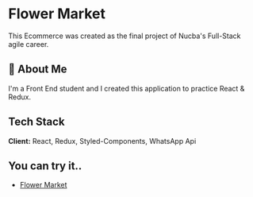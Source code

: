 # Flower Market

This Ecommerce was created as the final project of Nucba's Full-Stack agile career.

## 🚀 About Me

I'm a Front End student and I created this application to practice React & Redux.

## Tech Stack

**Client:** React, Redux, Styled-Components, WhatsApp Api

## You can try it..

-   [Flower Market](https:react-flower-market.vercel.app)
